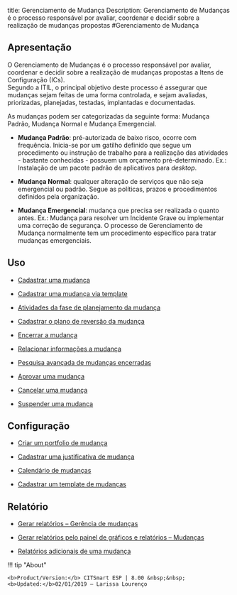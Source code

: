 title:  Gerenciamento de Mudança 
Description: Gerenciamento de Mudanças é o processo responsável por avaliar, coordenar e decidir sobre a realização de mudanças propostas
#Gerenciamento de Mudança  

Apresentação
----------------

O Gerenciamento de Mudanças é o processo responsável por avaliar, coordenar e
decidir sobre a realização de mudanças propostas a Itens de Configuração (ICs).  
Segundo a ITIL, o principal objetivo deste processo é assegurar que mudanças
sejam feitas de uma forma controlada, e sejam avaliadas, priorizadas,
planejadas, testadas, implantadas e documentadas.

As mudanças podem ser categorizadas da seguinte forma: Mudança Padrão, Mudança
Normal e Mudança Emergencial.

-   **Mudança Padrão**: pré-autorizada de baixo risco, ocorre com frequência.
    Inicia-se por um gatilho definido que segue um procedimento ou instrução de
    trabalho para a realização das atividades - bastante conhecidas - possuem um
    orçamento pré-determinado. Ex.: Instalação de um pacote padrão de
    aplicativos para *desktop*.

-   **Mudança Normal**: qualquer alteração de serviços que não seja emergencial
    ou padrão. Segue as políticas, prazos e procedimentos definidos pela
    organização.

-   **Mudança Emergencial**: mudança que precisa ser realizada o quanto antes.
    Ex.: Mudança para resolver um Incidente Grave ou implementar uma correção de
    segurança. O processo de Gerenciamento de Mudança normalmente tem um
    procedimento específico para tratar mudanças emergenciais.

Uso
-------

-  [Cadastrar uma mudança](/pt-br/citsmart-esp-8/processes/change/use/register-change.html)

-  [Cadastrar uma mudança via template](/pt-br/citsmart-esp-8/processes/change/use/register-change-via-template.html)

-  [Atividades da fase de planejamento da mudança](/pt-br/citsmart-esp-8/processes/change/use/change-planning-activities.html)

-  [Cadastrar o plano de reversão da mudança](/pt-br/citsmart-esp-8/processes/change/use/change-reversion-plan.html)

-  [Encerrar a mudança](/pt-br/citsmart-esp-8/processes/change/use/execute-change.html)

-  [Relacionar informações a mudança](/pt-br/citsmart-esp-8/processes/change/use/relate-information-to-change.html)

-  [Pesquisa avançada de mudanças encerradas](/pt-br/citsmart-esp-8/processes/change/use/advanced-search-for-change.html)

-  [Aprovar uma mudança](/pt-br/citsmart-esp-8/processes/change/use/change-approval.html)

-  [Cancelar uma mudança](/pt-br/citsmart-esp-8/processes/change/use/cancel-change.html)

-  [Suspender uma mudança](/pt-br/citsmart-esp-8/processes/change/use/suspend-change.html)

Configuração
----------------

-   [Criar um portfolio de mudança](/pt-br/citsmart-esp-8/processes/change/configuration/change-portfolio.html)

-   [Cadastrar uma justificativa de mudança](/pt-br/citsmart-esp-8/processes/change/configuration/change-justification.html)

-   [Calendário de mudanças](/pt-br/citsmart-esp-8/processes/change/configuration/change-schedule.html)

-   [Cadastrar um template de mudanças](/pt-br/citsmart-esp-8/processes/change/configuration/change-template.html) 

Relatório
-------------

-   [Gerar relatórios – Gerência de mudanças](/pt-br/citsmart-esp-8/processes/change/configuration/generate-reports-change-management.html)

-   [Gerar relatórios pelo painel de gráficos e relatórios – Mudanças](/pt-br/citsmart-esp-8/processes/change/configuration/generate-reports-charts-panel-change.html)

-   [Relatórios adicionais de uma mudança](/pt-br/citsmart-esp-8/processes/change/use/change-additional-reports.html)

!!! tip "About"

    <b>Product/Version:</b> CITSmart ESP | 8.00 &nbsp;&nbsp;
    <b>Updated:</b>02/01/2019 – Larissa Lourenço

